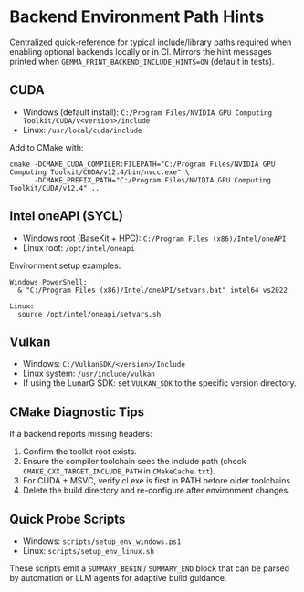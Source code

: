 # Backend Environment Path Hints

Centralized quick-reference for typical include/library paths required when enabling optional backends locally or in CI. Mirrors the hint messages printed when `GEMMA_PRINT_BACKEND_INCLUDE_HINTS=ON` (default in tests).

## CUDA
- Windows (default install): `C:/Program Files/NVIDIA GPU Computing Toolkit/CUDA/v<version>/include`
- Linux: `/usr/local/cuda/include`

Add to CMake with:
```
cmake -DCMAKE_CUDA_COMPILER:FILEPATH="C:/Program Files/NVIDIA GPU Computing Toolkit/CUDA/v12.4/bin/nvcc.exe" \
      -DCMAKE_PREFIX_PATH="C:/Program Files/NVIDIA GPU Computing Toolkit/CUDA/v12.4" ..
```

## Intel oneAPI (SYCL)
- Windows root (BaseKit + HPC): `C:/Program Files (x86)/Intel/oneAPI`
- Linux root: `/opt/intel/oneapi`

Environment setup examples:
```
Windows PowerShell:
  & "C:/Program Files (x86)/Intel/oneAPI/setvars.bat" intel64 vs2022

Linux:
  source /opt/intel/oneapi/setvars.sh
```

## Vulkan
- Windows: `C:/VulkanSDK/<version>/Include`
- Linux system: `/usr/include/vulkan`
- If using the LunarG SDK: set `VULKAN_SDK` to the specific version directory.

## CMake Diagnostic Tips
If a backend reports missing headers:
1. Confirm the toolkit root exists.
2. Ensure the compiler toolchain sees the include path (check `CMAKE_CXX_TARGET_INCLUDE_PATH` in `CMakeCache.txt`).
3. For CUDA + MSVC, verify cl.exe is first in PATH before older toolchains.
4. Delete the build directory and re-configure after environment changes.

## Quick Probe Scripts
- Windows: `scripts/setup_env_windows.ps1`
- Linux: `scripts/setup_env_linux.sh`

These scripts emit a `SUMMARY_BEGIN` / `SUMMARY_END` block that can be parsed by automation or LLM agents for adaptive build guidance.
